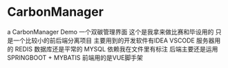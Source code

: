 # CarbonManager
a CarbonManager Demo 
一个双碳管理界面
这个是我拿来做比赛和毕设用的 
只是一个比较小的前后端分离项目 
主要用到的开发软件有IDEA VSCODE 
服务器用的 REDIS
数据库还是平常的 MYSQL
依赖我在文件里有标注
后端主要还是运用 SPRINGBOOT + MYBATIS 
前端用的是VUE脚手架
